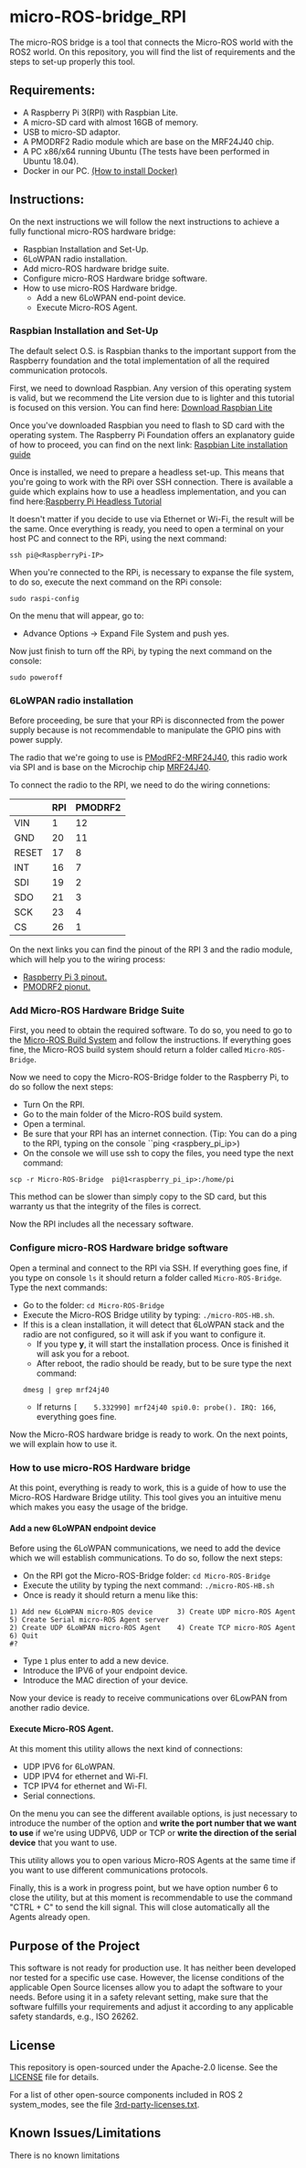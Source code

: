 # micro-ROS-bridge_RPI

The micro-ROS bridge is a tool that connects the Micro-ROS world with the ROS2 world. On this repository, you will find the list of requirements and the steps to set-up properly this tool.

## Requirements:

- A Raspberry Pi 3(RPI) with Raspbian Lite.
- A micro-SD card with almost 16GB of memory.
- USB to micro-SD adaptor.
- A PMODRF2 Radio module which are base on the MRF24J40 chip.
- A PC x86/x64 running Ubuntu (The tests have been performed in Ubuntu 18.04).
- Docker in our PC. [(How to install Docker)](https://docs.docker.com/install/linux/docker-ce/ubuntu/)

## Instructions:

On the next instructions we will follow the next instructions to achieve a fully functional micro-ROS hardware bridge:

- Raspbian Installation and Set-Up.
- 6LoWPAN radio installation.
- Add micro-ROS hardware bridge suite.
- Configure micro-ROS Hardware bridge software.
- How to use micro-ROS Hardware bridge.
  - Add a new 6LoWPAN end-point device.
  - Execute Micro-ROS Agent.

### Raspbian Installation and Set-Up

The default select O.S. is Raspbian thanks to the important support from the Raspberry foundation and the total implementation of all the required communication protocols.

First, we need to download Raspbian. Any version of this operating system is valid, but we recommend the Lite version due to is lighter and this tutorial is focused on this version.
You can find here: [Download Raspbian Lite](https://downloads.raspberrypi.org/raspbian_lite_latest)

Once you've downloaded Raspbian you need to flash to SD card with the operating system. The Raspberry Pi Foundation offers an explanatory guide of how to proceed, you can find on the next link: [Raspbian Lite installation guide](https://www.raspberrypi.org/documentation/installation/installing-images/README.md)

Once is installed, we need to prepare a headless set-up. This means that you're going to work with the RPi over SSH connection. There is available a guide which explains how to use a headless implementation, and you can find here:[Raspberry Pi Headless Tutorial](https://www.raspberrypi.org/documentation/configuration/wireless/headless.md)

It doesn't matter if you decide to use via Ethernet or Wi-Fi, the result will be the same. Once everything is ready, you need to open a terminal on your host PC and connect to the RPi, using the next command:
```
ssh pi@<RaspberryPi-IP>
```

When you're connected to the RPi, is necessary to expanse the file system, to do so, execute the next command on the RPi console:
```
sudo raspi-config
```

On the menu that will appear, go to:
- Advance Options -> Expand File System and push yes.

Now just finish to turn off the RPi, by typing the next command on the console:
```
sudo poweroff
```

### 6LoWPAN radio installation

Before proceeding, be sure that your RPi is disconnected from the power supply because is not recommendable to manipulate the GPIO pins with power supply.

The radio that we're going to use is [PModRF2-MRF24J40](https://store.digilentinc.com/pmod-rf2-ieee-802-15-rf-transceiver/), this radio work via SPI and is base on the Microchip chip [MRF24J40](https://www.microchip.com/wwwproducts/en/en027752).

To connect the radio to the RPI, we need to do the wiring connetions:

|  | RPI | PMODRF2 |
| -- | -- | -- |
| VIN | 1 | 12 |
| GND | 20 | 11 |
| RESET | 17 | 8 |
| INT | 16 | 7 |
| SDI | 19 | 2 |
| SDO | 21 | 3 |
| SCK | 23 | 4 |
| CS | 26 | 1 |

On the next links you can find the pinout of the RPI 3 and the radio module, which will help you to the wiring process:

- [Raspberry Pi 3 pinout.](https://i.pinimg.com/originals/84/46/ec/8446eca5728ebbfa85882e8e16af8507.png)
- [PMODRF2 pionut.](https://reference.digilentinc.com/reference/pmod/pmodrf2/start)

### Add Micro-ROS Hardware Bridge Suite

First, you need to obtain the required software. To do so, you need to go to the [Micro-ROS Build System](https://github.com/micro-ROS/micro-ros-build) and follow the instructions.
If everything goes fine, the Micro-ROS build system should return a folder called ``Micro-ROS-Bridge``.

Now we need to copy the Micro-ROS-Bridge folder to the Raspberry Pi, to do so follow the next steps:
- Turn On the RPI.
- Go to the main folder of the Micro-ROS build system.
- Open a terminal.
- Be sure that your RPI has an internet connection. (Tip: You can do a ping to the RPI, typing on the console ``ping <raspbery_pi_ip>)
- On the console we will use ssh to copy the files, you need type the next command:
```
scp -r Micro-ROS-Bridge  pi@1<raspberry_pi_ip>:/home/pi
```

This method can be slower than simply copy to the SD card, but this warranty us that the integrity of the files is correct.

Now the RPI includes all the necessary software.

### Configure micro-ROS Hardware bridge software

Open a terminal and connect to the RPI via SSH.
If everything goes fine, if you type on console ``ls`` it should return a folder called ``Micro-ROS-Bridge``. Type the next commands:

- Go to the folder: ``cd Micro-ROS-Bridge``
- Execute the Micro-ROS Bridge utility by typing: ``./micro-ROS-HB.sh``.
- If this is a clean installation, it will detect that 6LoWPAN stack and the radio are not configured, so it will ask if you want to configure it.
  - If you type **y**, it will start the installation process. Once is finished it will ask you for a reboot.
  - After reboot, the radio should be ready, but to be sure type the next command:
  ```
  dmesg | grep mrf24j40
  ```
  - If returns ``[    5.332990] mrf24j40 spi0.0: probe(). IRQ: 166``, everything goes fine.

Now the Micro-ROS hardware bridge is ready to work. On the next points, we will explain how to use it.

### How to use micro-ROS Hardware bridge

At this point, everything is ready to work, this is a guide of how to use the Micro-ROS Hardware Bridge utility. This tool gives you an intuitive menu which makes you easy the usage of the bridge.

#### Add a new 6LoWPAN endpoint device

Before using the 6LoWPAN communications, we need to add the device which we will establish communications. To do so, follow the next steps:

- On the RPI got the Micro-ROS-Bridge folder: ``cd Micro-ROS-Bridge``
- Execute the utility by typing the next command: ``./micro-ROS-HB.sh``
- Once is ready it should return a menu like this:
```
1) Add new 6LoWPAN micro-ROS device      3) Create UDP micro-ROS Agent            5) Create Serial micro-ROS Agent server
2) Create UDP 6LoWPAN micro-ROS Agent    4) Create TCP micro-ROS Agent            6) Quit
#?
```
- Type ``1`` plus enter to add a new device.
- Introduce the IPV6 of your endpoint device.
- Introduce the MAC direction of your device.

Now your device is ready to receive communications over 6LowPAN from another radio device.

#### Execute Micro-ROS Agent.

At this moment this utility allows the next kind of connections:
- UDP IPV6 for 6LoWPAN.
- UDP IPV4 for ethernet and Wi-FI.
- TCP IPV4 for ethernet and Wi-FI. 
- Serial connections.

On the menu you can see the different available options, is just necessary to introduce the number of the option and **write the port number that we want to use** if we're using UDPV6, UDP or TCP or **write the direction of the serial device** that you want to use.

This utility allows you to open various Micro-ROS Agents at the same time if you want to use different communications protocols.

Finally, this is a work in progress point, but we have option number 6 to close the utility, but at this moment is recommendable to use the command "CTRL + C" to send the kill signal. This will close automatically all the Agents already open.


## Purpose of the Project

This software is not ready for production use. It has neither been developed nor
tested for a specific use case. However, the license conditions of the
applicable Open Source licenses allow you to adapt the software to your needs.
Before using it in a safety relevant setting, make sure that the software
fulfills your requirements and adjust it according to any applicable safety
standards, e.g., ISO 26262.

## License

This repository is open-sourced under the Apache-2.0 license. See the [LICENSE](LICENSE) file for details.


For a list of other open-source components included in ROS 2 system_modes,
see the file [3rd-party-licenses.txt](3rd-party-licenses.txt).

## Known Issues/Limitations

There is no known limitations
